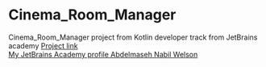 # Cinema_Room_Manager 
Cinema_Room_Manager project from Kotlin developer track from JetBrains academy 
[Project link](https://hyperskill.org/projects/138)
<br>[My JetBrains Academy profile Abdelmaseh Nabil Welson](https://hyperskill.org/profile/245202926)
